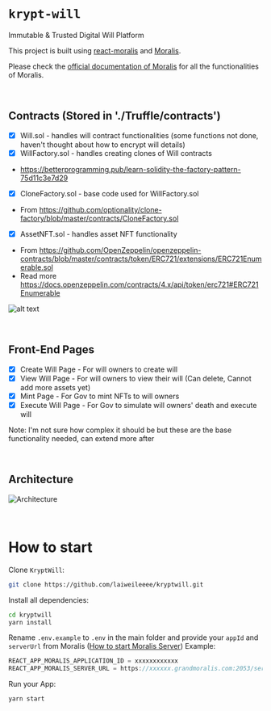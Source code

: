 # `krypt-will`

Immutable & Trusted Digital Will Platform

This project is built using [react-moralis](https://github.com/MoralisWeb3/react-moralis) and [Moralis](https://moralis.io?utm_source=github&utm_medium=readme&utm_campaign=ethereum-boilerplate).

Please check the [official documentation of Moralis](https://docs.moralis.io/#user) for all the functionalities of Moralis.

<br/>

## Contracts (Stored in './Truffle/contracts')

- [x] Will.sol - handles will contract functionalities (some functions not done, haven't thought about how to encrypt will details)
- [x] WillFactory.sol - handles creating clones of Will contracts
- https://betterprogramming.pub/learn-solidity-the-factory-pattern-75d11c3e7d29
- [x] CloneFactory.sol - base code used for WillFactory.sol
- From https://github.com/optionality/clone-factory/blob/master/contracts/CloneFactory.sol
- [x] AssetNFT.sol - handles asset NFT functionality
- From https://github.com/OpenZeppelin/openzeppelin-contracts/blob/master/contracts/token/ERC721/extensions/ERC721Enumerable.sol
- Read more https://docs.openzeppelin.com/contracts/4.x/api/token/erc721#ERC721Enumerable

![alt text](https://github.com/laiweileeee/kryptwill/blob/main/Contracts.png)

<br/>

## Front-End Pages

- [x] Create Will Page - For will owners to create will 
- [x] View Will Page - For will owners to view their will (Can delete, Cannot add more assets yet)
- [x] Mint Page - For Gov to mint NFTs to will owners
- [x] Execute Will Page - For Gov to simulate will owners' death and execute will

Note: I'm not sure how complex it should be but these are the base functionality needed, can extend more after

<br/>

## Architecture

![Architecture](https://github.com/laiweileeee/kryptwill/blob/main/Overview.png)

<br/>

# How to start

Clone `KryptWill`:

```sh
git clone https://github.com/laiweileeee/kryptwill.git
```

Install all dependencies:

```sh
cd kryptwill
yarn install
```

Rename `.env.example` to `.env` in the main folder and provide your `appId` and `serverUrl` from Moralis ([How to start Moralis Server](https://docs.moralis.io/moralis-server/getting-started/create-a-moralis-server))
Example:

```jsx
REACT_APP_MORALIS_APPLICATION_ID = xxxxxxxxxxxx
REACT_APP_MORALIS_SERVER_URL = https://xxxxxx.grandmoralis.com:2053/server
```

Run your App:

```sh
yarn start
```
